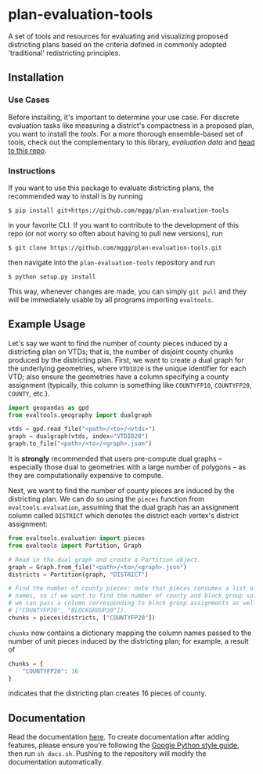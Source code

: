 # plan-evaluation-tools
A set of tools and resources for evaluating and visualizing proposed districting plans based on the criteria defined in commonly adopted 'traditional' redistricting principles. 

## Installation
### Use Cases
Before installing, it's important to determine your use case. For discrete evaluation tasks like measuring a district's compactness in a proposed plan, you want to install the _tools_. For a more thorough ensemble-based set of tools, check out the complementary to this library,
_evaluation data_ and [head to this repo](https://github.com/mggg/plan-evaluation).

### Instructions
If you want to use this package to evaluate districting plans, the recommended
way to install is by running
```
$ pip install git+https://github.com/mggg/plan-evaluation-tools
```
in your favorite CLI. If you want to contribute to the development of this repo
(or not worry so often about having to pull new versions), run
```
$ git clone https://github.com/mggg/plan-evaluation-tools.git
```
then navigate into the `plan-evaluation-tools` repository and run
```
$ python setup.py install
```
This way, whenever changes are made, you can simply `git pull` and they will be
immediately usable by all programs importing `evaltools`.

## Example Usage
Let's say we want to find the number of county pieces induced by a districting
plan on VTDs; that is, the number of disjoint county chunks produced by the
districting plan. First, we want to create a dual graph for the underlying geometries,
where `VTDID20` is the unique identifier for each VTD; also ensure the geometries
have a column specifying a county assignment (typically, this column is something
like `COUNTYFP10`, `COUNTYFP20`, `COUNTY`, etc.).

```python
import geopandas as gpd
from evaltools.geography import dualgraph

vtds = gpd.read_file("<path>/<to>/<vtds>")
graph = dualgraph(vtds, index="VTDID20")
graph.to_file("<path>/<to>/<graph>.json")
```
It is **strongly** recommended that users pre-compute dual graphs – especially
those dual to geometries with a large number of polygons – as they are computationally
expensive to compute.

Next, we want to find the number of county pieces are induced by the districting
plan. We can do so using the `pieces` function from `evaltools.evaluation`,
assuming that the dual graph has an assignment column called `DISTRICT` which
denotes the district each vertex's district assignment:

```python
from evaltools.evaluation import pieces
from evaltools import Partition, Graph

# Read in the dual graph and create a Partition object.
graph = Graph.from_file("<path>/<to>/<graph>.json")
districts = Partition(graph, "DISTRICT")

# Find the number of county pieces: note that pieces consumes a list of unit
# names, so if we want to find the number of county and block group splits,
# we can pass a column corresponding to block group assignments as well (e.g
# ["COUNTYFP20", "BLOCKGROUP20"]).
chunks = pieces(districts, ["COUNTYFP20"])
```
`chunks` now contains a dictionary mapping the column names passed to the number
of unit pieces induced by the districting plan; for example, a result of
```python
chunks = {
    "COUNTYFP20": 16
}
```
indicates that the districting plan creates 16 pieces of county.

## Documentation
Read the documentation [here](https://mggg.github.io/plan-evaluation-tools/). To
create documentation after adding features, please ensure you're following the
[Google Python style guide](https://google.github.io/styleguide/pyguide.html#38-comments-and-docstrings), then run `sh docs.sh`. Pushing to the repository
will modify the documentation automatically.
